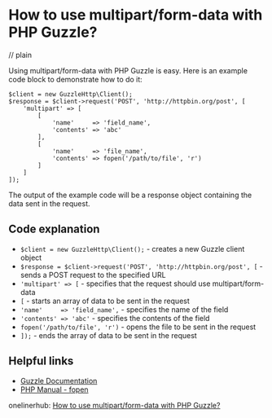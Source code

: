 # How to use multipart/form-data with PHP Guzzle?
// plain

Using multipart/form-data with PHP Guzzle is easy. Here is an example code block to demonstrate how to do it:
```
$client = new GuzzleHttp\Client();
$response = $client->request('POST', 'http://httpbin.org/post', [
    'multipart' => [
        [
            'name'     => 'field_name',
            'contents' => 'abc'
        ],
        [
            'name'     => 'file_name',
            'contents' => fopen('/path/to/file', 'r')
        ]
    ]
]);
```
The output of the example code will be a response object containing the data sent in the request.

## Code explanation

- `$client = new GuzzleHttp\Client();` - creates a new Guzzle client object
- `$response = $client->request('POST', 'http://httpbin.org/post', [` - sends a POST request to the specified URL
- `'multipart' => [` - specifies that the request should use multipart/form-data
- `[` - starts an array of data to be sent in the request
- `'name'     => 'field_name',` - specifies the name of the field
- `'contents' => 'abc'` - specifies the contents of the field
- `fopen('/path/to/file', 'r')` - opens the file to be sent in the request
- `]);` - ends the array of data to be sent in the request

## Helpful links
- [Guzzle Documentation](http://docs.guzzlephp.org/en/stable/)
- [PHP Manual - fopen](https://www.php.net/manual/en/function.fopen.php)

onelinerhub: [How to use multipart/form-data with PHP Guzzle?](https://onelinerhub.com/php-guzzle/how-to-use-multipart-form-data-with-php-guzzle)